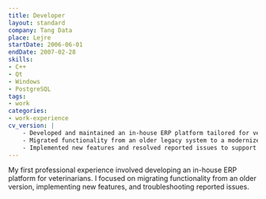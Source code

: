 ```yaml
---
title: Developer
layout: standard
company: Tang Data
place: Lejre
startDate: 2006-06-01
endDate: 2007-02-28
skills:
- C++
- Qt
- Windows
- PostgreSQL
tags:
- work
categories:
- work-experience
cv_version: |
    - Developed and maintained an in-house ERP platform tailored for veterinary practices
    - Migrated functionality from an older legacy system to a modernized version
    - Implemented new features and resolved reported issues to support daily operations
---
```


My first professional experience involved developing an in-house ERP platform for veterinarians. I focused on migrating functionality from an older version, implementing new features, and troubleshooting reported issues.
